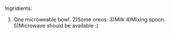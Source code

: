 Ingridients:
1) One microweable bowl.
2)Some oreos.
3)Milk
4)Mixing spoon.
5)Microwave should be available :)